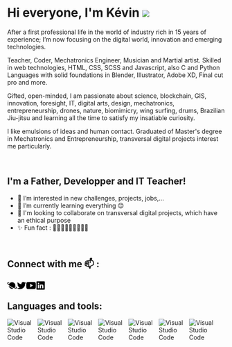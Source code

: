 # Hi everyone, I'm Kévin <img src="https://media.giphy.com/media/hvRJCLFzcasrR4ia7z/giphy.gif" width="50px">
After a first professional life in the world of industry rich in 15 years of experience; I’m now focusing on the digital world, innovation and emerging technologies. 

Teacher, Coder, Mechatronics Engineer, Musician and Martial artist. Skilled in web technologies, HTML, CSS, SCSS and Javascript, also C and Python Languages with solid foundations in Blender, Illustrator, Adobe XD, Final cut pro and more. 

Gifted, open-minded, I am passionate about science, blockchain, GIS, innovation, foresight, IT, digital arts, design, mechatronics, entrepreneurship, drones, nature, biomimicry, wing surfing, drums, Brazilian Jiu-jitsu and learning all the time to satisfy my insatiable curiosity. 

I like emulsions of ideas and human contact.
Graduated of Master's degree in Mechatronics and Entrepreneurship, transversal digital projects interest me particularly.

<br>

## I'm a Father, Developper and IT Teacher!
- 👀 I’m interested in new challenges, projects, jobs,...
- 🌱 I’m currently learning everything 😊
- 💞️ I'm looking to collaborate on transversal digital projects, which have an ethical purpose
- ✨ Fun fact : 🥁🎶🥋🌊🎣⛵🏄‍♂️🐶

<br>

## Connect with me 📫 :
[<img align="left" alt="Kevin | Website" width="22px" src="https://github.com/ionic-team/ionicons/blob/master/src/svg/planet-sharp.svg" />][website]
[<img align="left" alt="Kevin | Twitter" width="22px" src="https://github.com/ionic-team/ionicons/blob/master/src/svg/logo-twitter.svg" />][twitter]
[<img align="left" alt="Kevin | Youtube" width="22px" src="https://github.com/ionic-team/ionicons/blob/master/src/svg/logo-youtube.svg" />][youtube]
[<img align="left" alt="Kevin | Linkedin" width="22px" src="https://github.com/ionic-team/ionicons/blob/master/src/svg/logo-linkedin.svg" />][linkedin]

<br>

## Languages and tools:
[<img align="left" alt="Visual Studio Code"  width="70px" src="https://github.com/JoshDanielWalker/Tech-SVG-Icons/blob/master/visual-studio-code.svg" />][website]
[<img align="left" alt="Visual Studio Code"  width="70px" src="https://github.com/JoshDanielWalker/Tech-SVG-Icons/blob/master/atom.svg" />][website]
[<img align="left" alt="Visual Studio Code"  width="70px" src="https://github.com/JoshDanielWalker/Tech-SVG-Icons/blob/master/codepen.svg" />][website]
[<img align="left" alt="Visual Studio Code"  width="70px" src="https://github.com/JoshDanielWalker/Tech-SVG-Icons/blob/master/css.svg" />][website]
[<img align="left" alt="Visual Studio Code"  width="70px" src="https://github.com/JoshDanielWalker/Tech-SVG-Icons/blob/master/npm.svg" />][website]
[<img align="left" alt="Visual Studio Code"  width="70px" src="https://github.com/JoshDanielWalker/Tech-SVG-Icons/blob/master/nodejs.svg" />][website]
[<img align="left" alt="Visual Studio Code"  width="70px" src="https://github.com/JoshDanielWalker/Tech-SVG-Icons/blob/master/arduino.svg" />][website]

<br>

[website]:#
[twitter]: https://twitter.com
[youtube]: https://youtube.com
[linkedin]: https://linkedin.com
